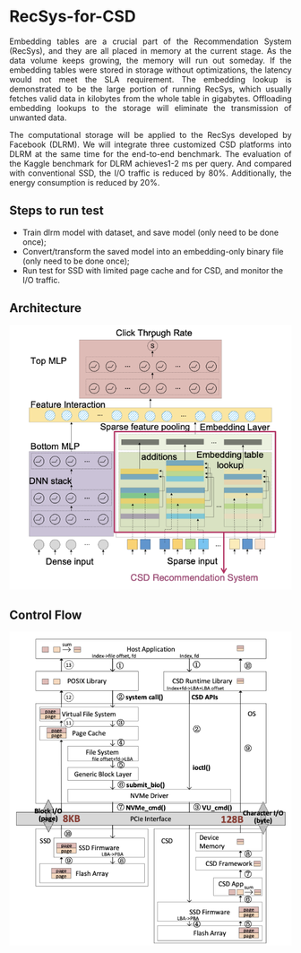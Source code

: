 # RecSys-for-CSD

<p align = "justify"> 
Embedding tables are a crucial part of the Recommendation System (RecSys), and they are all placed in memory at the current stage. As the data volume keeps growing, the memory will run out someday. If the embedding tables were stored in storage without optimizations, the latency would not meet the SLA requirement. The embedding lookup is demonstrated to be the large portion of running RecSys, which usually fetches valid data in kilobytes from the whole table in gigabytes. Offloading embedding lookups to the storage will eliminate the transmission of unwanted data. 
</p>

<p align = "justify"> 
The computational storage will be applied to the RecSys developed by Facebook (DLRM). We will integrate three customized CSD platforms into DLRM at the same time for the end-to-end benchmark. The evaluation of the Kaggle benchmark for DLRM achieves1-2 ms per query. And compared with conventional SSD, the I/O traffic is reduced by 80%. Additionally, the energy consumption is reduced by 20%.
</p>

## Steps to run test

- Train dlrm model with dataset, and save model (only need to be done once);
- Convert/transform the saved model into an embedding-only binary file (only need to be done once);
- Run test for SSD with limited page cache and for CSD, and monitor the I/O traffic.

## Architecture

![image](https://github.com/BaiShuhan/RecSys-for-CSD/blob/main/architecture.png)

## Control Flow

![image](https://github.com/BaiShuhan/RecSys-for-CSD/blob/main/control_flow.png)
